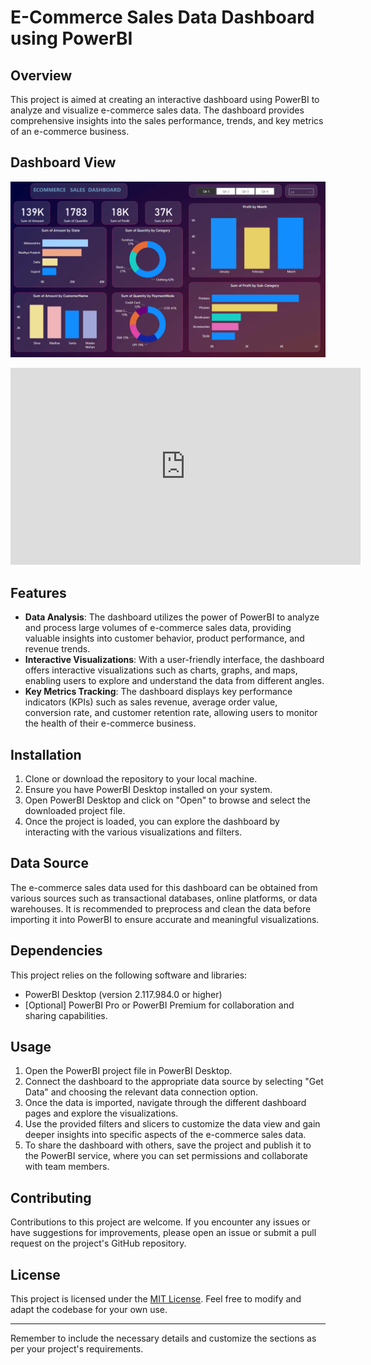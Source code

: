 # E-Commerce Sales Data Dashboard using PowerBI

## Overview
This project is aimed at creating an interactive dashboard using PowerBI to analyze and visualize e-commerce sales data. The dashboard provides comprehensive insights into the sales performance, trends, and key metrics of an e-commerce business.

## Dashboard View
![Example Image](https://github.com/gauravdesale8/E-Commerce-Sales-Data-dashboard/blob/main/Dashboard.png)

<iframe width="560" height="315" src="https://www.youtube.com/watch?v=iKU_YJnl_Tg" frameborder="0" allowfullscreen></iframe>


## Features
- **Data Analysis**: The dashboard utilizes the power of PowerBI to analyze and process large volumes of e-commerce sales data, providing valuable insights into customer behavior, product performance, and revenue trends.
- **Interactive Visualizations**: With a user-friendly interface, the dashboard offers interactive visualizations such as charts, graphs, and maps, enabling users to explore and understand the data from different angles.
- **Key Metrics Tracking**: The dashboard displays key performance indicators (KPIs) such as sales revenue, average order value, conversion rate, and customer retention rate, allowing users to monitor the health of their e-commerce business.

## Installation
1. Clone or download the repository to your local machine.
2. Ensure you have PowerBI Desktop installed on your system.
3. Open PowerBI Desktop and click on "Open" to browse and select the downloaded project file.
4. Once the project is loaded, you can explore the dashboard by interacting with the various visualizations and filters.

## Data Source
The e-commerce sales data used for this dashboard can be obtained from various sources such as transactional databases, online platforms, or data warehouses. It is recommended to preprocess and clean the data before importing it into PowerBI to ensure accurate and meaningful visualizations.

## Dependencies
This project relies on the following software and libraries:
- PowerBI Desktop (version 2.117.984.0 or higher)
- [Optional] PowerBI Pro or PowerBI Premium for collaboration and sharing capabilities.

## Usage
1. Open the PowerBI project file in PowerBI Desktop.
2. Connect the dashboard to the appropriate data source by selecting "Get Data" and choosing the relevant data connection option.
3. Once the data is imported, navigate through the different dashboard pages and explore the visualizations.
4. Use the provided filters and slicers to customize the data view and gain deeper insights into specific aspects of the e-commerce sales data.
5. To share the dashboard with others, save the project and publish it to the PowerBI service, where you can set permissions and collaborate with team members.

## Contributing
Contributions to this project are welcome. If you encounter any issues or have suggestions for improvements, please open an issue or submit a pull request on the project's GitHub repository.

## License
This project is licensed under the [MIT License](https://opensource.org/licenses/MIT). Feel free to modify and adapt the codebase for your own use.

---
Remember to include the necessary details and customize the sections as per your project's requirements.
